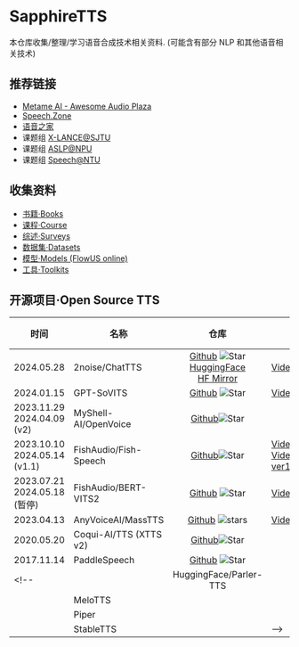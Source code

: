 # SapphireTTS

本仓库收集/整理/学习语音合成技术相关资料.
(可能含有部分 NLP 和其他语音相关技术)

## 推荐链接

- [Metame AI - Awesome Audio Plaza](https://github.com/metame-ai/awesome-audio-plaza)
- [Speech.Zone](https://speech.zone)
- [语音之家](https://www.speechhome.com)
- 课题组 [X-LANCE@SJTU](https://x-lance.sjtu.edu.cn)
- 课题组 [ASLP@NPU](http://www.npu-aslp.org)
- 课题组 [Speech@NTU](https://www.youtube.com/@HungyiLeeNTU)

## 收集资料

- [书籍·Books](Books/_ToC.md)
- [课程·Course](Courses/_ToC.md)
- [综述·Surveys](Surveys/_ToC.md)
- [数据集·Datasets](Datasets/_ToC.md)
- [模型·Models (FlowUS online)](https://flowus.cn/share/a0be3b4b-48a7-442d-bf15-279bce02fbf1?code=LGBWZA) 
- [工具·Toolkits](Toolkits/_ToC.md)

## 开源项目·Open Source TTS

|时间|名称|仓库|演示|论文|源码阅读|
|---|---|:-:|---|:-:|:-:|
|2024.05.28|2noise/ChatTTS|[Github](https://github.com/2noise/ChatTTS) ![Star](https://img.shields.io/github/stars/2noise/ChatTTS?style=social)<br>[HuggingFace](https://huggingface.co/2Noise/ChatTTS)<br>[HF Mirror](https://hf-mirrors.com/2Noise/ChatTTS)|[Video](https://www.bilibili.com/video/BV1zn4y1o7iV)||[Note](CodeReviews/2024.05.28_ChatTTS/Readme.md)|
|2024.01.15|GPT-SoVITS|[Github](https://github.com/RVC-Boss/GPT-SoVITS) ![Star](https://img.shields.io/github/stars/RVC-Boss/GPT-SoVITS?style=social)|[Video](https://www.bilibili.com/video/BV12g4y1m7Uw/)|
|2023.11.29<br>2024.04.09 (v2)|MyShell-AI/OpenVoice|[Github](https://github.com/myshell-ai/OpenVoice)![Star](https://img.shields.io/github/stars/myshell-ai/openvoice.svg?style=social&label=Star)||[ArXiv](https://arxiv.org/abs/2312.01479)|
|2023.10.10<br>2024.05.14 (v1.1)|FishAudio/Fish-Speech|[Github](https://github.com/fishaudio/fish-speech)![Star](https://img.shields.io/github/stars/fishaudio/fish-speech?style=social)|[Video](https://www.bilibili.com/video/BV1mQ4y1E7qD/) <br>[Video ver1.1](https://www.bilibili.com/video/BV1zJ4m1K7cj/)[Tutorial](https://www.bilibili.com/video/BV1zJ4m1K7cj)|
|2023.07.21<br>2024.05.18 (暂停)|FishAudio/BERT-VITS2|[Github](https://github.com/fishaudio/Bert-VITS2) ![Star](https://img.shields.io/github/stars/fishaudio/Bert-VITS2?style=social)|[Video](https://www.bilibili.com/video/BV1hp4y1K78E)|
|2023.04.13|AnyVoiceAI/MassTTS|[Github](https://github.com/anyvoiceai/MassTTS) ![stars](https://img.shields.io/github/stars/anyvoiceai/MassTTS?style=social)|[Video](https://www.bilibili.com/video/BV1w24y1c7z9)|
|2020.05.20|Coqui-AI/TTS (XTTS v2)|[Github](https://github.com/coqui-ai/TTS)![Star](https://img.shields.io/github/stars/coqui-ai/TTS?style=social) |
|2017.11.14|PaddleSpeech|[Github](https://github.com/PaddlePaddle/PaddleSpeech) ![Star](https://img.shields.io/github/stars/PaddlePaddle/PaddleSpeech?style=social)|
<!-- ||HuggingFace/Parler-TTS||
||MeloTTS||
||Piper||
||StableTTS|| -->
